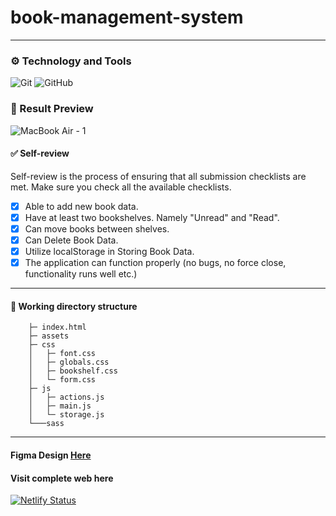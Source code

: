﻿# book-management-system
<hr>

### ⚙ Technology and Tools 
![Git](https://img.shields.io/badge/-Git-black?style=flat-square&logo=git)
![GitHub](https://img.shields.io/badge/-GitHub-181717?style=flat-square&logo=github)


### 📸 Result Preview
![MacBook Air - 1](https://github.com/icequeenwand/book-management-system/assets/69134731/d89b6d0c-d09d-45a8-9cbc-b8403601db7b)

#### ✅ Self-review 
Self-review is the process of ensuring that all submission checklists are met. Make sure you check all the available checklists.

- [x] Able to add new book data.
- [x] Have at least two bookshelves. Namely "Unread" and "Read".
- [x] Can move books between shelves.
- [x] Can Delete Book Data.
- [x] Utilize localStorage in Storing Book Data.
- [x] The application can function properly (no bugs, no force close, functionality runs well etc.)
<hr>

#### 🌴 Working directory structure 
```
    ├─ index.html                                                                           
    ├─ assets
    ├─ css
    │   ├─ font.css
    │   ├─ globals.css
    │   ├─ bookshelf.css
    │   └─ form.css
    ├─ js
    │   ├─ actions.js
    │   ├─ main.js
    │   └─ storage.js
    └───sass
```

<hr>

#### Figma Design [Here](https://www.figma.com/file/1Kou3b6BXupGBn66DXMH2P/Submission-Aplikasi-Pengelolaan-Data-Menggunakan-DOM-dan-Web-Storage?type=design&node-id=0%3A1&mode=design&t=riwCdVipNl7J9j5C-1)

#### Visit complete web here
[![Netlify Status](https://api.netlify.com/api/v1/badges/9e7655cf-b918-4110-a573-faea424fe46d/deploy-status)](https://app.netlify.com/sites/book-management-system-ddb8cd/deploys)


